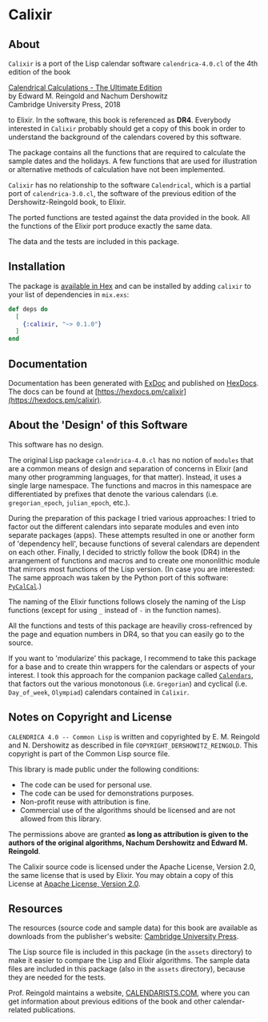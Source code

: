 # Calixir

## About
  
`Calixir` is a port of the Lisp calendar software `calendrica-4.0.cl` 
of the 4th edition of the book


[Calendrical Calculations - The Ultimate Edition](https://www.cs.tau.ac.il/~nachum/calendar-book/fourth-edition/)  
by Edward M. Reingold and Nachum Dershowitz  
Cambridge University Press, 2018


to Elixir. In the software, this book is referenced as **DR4**.
Everybody interested in `Calixir` probably should get a copy of
this book in order to understand the background of the calendars 
covered by this software.

The package contains all the functions that are required to calculate the 
sample dates and the holidays. A few functions that are used for 
illustration or alternative methods of calculation have not been 
implemented.  

`Calixir` has no relationship to the software `Calendrical`, 
which is a partial port of `calendrica-3.0.cl`, the software of the 
previous edition of the Dershowitz-Reingold book, to Elixir.

The ported functions are tested against the data provided in the book. 
All the functions of the Elixir port produce exactly the same data.

The data and the tests are included in this package.


## Installation

The package is [available in Hex](https://hex.pm/docs/publish) and can be installed
by adding `calixir` to your list of dependencies in `mix.exs`:

```elixir
def deps do
  [
    {:calixir, "~> 0.1.0"}
  ]
end
```

## Documentation

Documentation has been generated with [ExDoc](https://github.com/elixir-lang/ex_doc)
and published on [HexDocs](https://hexdocs.pm). The docs can
be found at [https://hexdocs.pm/calixir](https://hexdocs.pm/calixir).

## About the 'Design' of this Software

This software has no design. 

The original Lisp package `calendrica-4.0.cl` has no notion of `modules` 
that are a common means of design and separation of concerns in Elixir (and many other 
programming languages, for that matter). Instead, it uses a single large namespace. 
The functions and macros in this namespace are differentiated by prefixes 
that denote the various calendars (i.e. `gregorian_epoch`, `julian_epoch`, etc.).

During the preparation of this package I tried various approaches: I tried to factor out 
the different calendars into separate modules and even into separate packages (apps). 
These attempts resulted in one or another form of 'dependency hell', because functions of
several calendars are dependent on each other. Finally, I decided to strictly follow 
the book (DR4) in the arrangement of functions and macros and to create one mononlithic 
module that mirrors most functions of the Lisp version. (In case you are interested: 
The same approach was taken by the Python port of this software: 
[`PyCalCal`](https://github.com/espinielli/pycalcal).)

The naming of the Elixir functions follows closely the naming of the Lisp functions 
(except for using `_` instead of `-` in the function names). 

All the functions and tests of this package are heaviliy cross-refrenced by the page and 
equation numbers in DR4, so that you can easily go to the source.

If you want to 'modularize' this package, I recommend to take this package for a base and 
to create thin wrappers for the calendars or aspects of your interest. I took this approach 
for the companion package called [`Calendars`](https://hex.pm/packages/calendars), that factors out the various 
monotonous (i.e. `Gregorian`) and cyclical (i.e. `Day_of_week`, `Olympiad`) calendars contained in 
`Calixir`.

## Notes on Copyright and License

`CALENDRICA 4.0 -- Common Lisp` is written and copyrighted by E. M. Reingold and N. Dershowitz as 
described in file `COPYRIGHT_DERSHOWITZ_REINGOLD`. This copyright is part of the Common Lisp 
source file. 

This library is made public under the following conditions:

- The code can be used for personal use.
- The code can be used for demonstrations purposes.
- Non-profit reuse with attribution is fine.
- Commercial use of the algorithms should be licensed and are not allowed from this library.

The permissions above are granted **as long as attribution is given to the authors of the 
original algorithms, Nachum Dershowitz and Edward M. Reingold**.

The Calixir source code is licensed under the Apache License, Version 2.0,
the same license that is used by Elixir. You may obtain a copy of this License at 
[Apache License, Version 2.0](https://www.apache.org/licenses/LICENSE-2.0).

## Resources

The resources (source code and sample data) for this book are available as downloads 
from the publisher's website:
[Cambridge University Press](https://www.cambridge.org/ch/academic/subjects/computer-science/computing-general-interest/calendrical-calculations-ultimate-edition-4th-edition?format=PB&isbn=9781107683167#resources).   

The Lisp source file is included in this package (in the `assets` directory)
to make it easier to compare the Lisp and Elixir algorithms.
The sample data files are included in this package (also in the `assets` directory),
because they are needed for the tests.

Prof. Reingold maintains a website, [CALENDARISTS.COM](https://www.cs.tau.ac.il/~nachum/calendar-book/index.shtml), 
where you can get information about previous editions of the book and other 
calendar-related publications.
